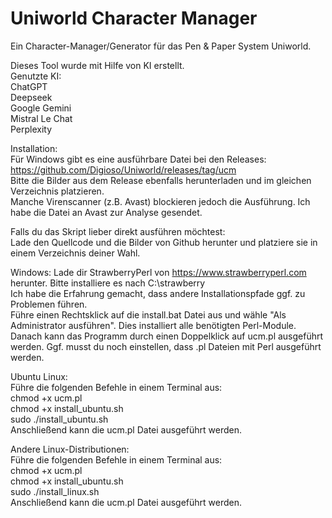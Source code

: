 # Uniworld Character Manager
Ein Character-Manager/Generator für das Pen & Paper System Uniworld.

Dieses Tool wurde mit Hilfe von KI erstellt.<br>
Genutzte KI:<br>
ChatGPT<br>
Deepseek<br>
Google Gemini<br>
Mistral Le Chat<br>
Perplexity<br>

Installation:
<br>
Für Windows gibt es eine ausführbare Datei bei den Releases: https://github.com/Digioso/Uniworld/releases/tag/ucm<br>
Bitte die Bilder aus dem Release ebenfalls herunterladen und im gleichen Verzeichnis platzieren.<br>
Manche Virenscanner (z.B. Avast) blockieren jedoch die Ausführung. Ich habe die Datei an Avast zur Analyse gesendet.

Falls du das Skript lieber direkt ausführen möchtest:<br>
Lade den Quellcode und die Bilder von Github herunter und platziere sie in einem Verzeichnis deiner Wahl.

Windows:
Lade dir StrawberryPerl von https://www.strawberryperl.com herunter. Bitte installiere es nach C:\strawberry<br>
Ich habe die Erfahrung gemacht, dass andere Installationspfade ggf. zu Problemen führen.<br>
Führe einen Rechtsklick auf die install.bat Datei aus und wähle "Als Administrator ausführen". Dies installiert alle benötigten Perl-Module.<br>
Danach kann das Programm durch einen Doppelklick auf ucm.pl ausgeführt werden. Ggf. musst du noch einstellen, dass .pl Dateien mit Perl ausgeführt werden.<br>

Ubuntu Linux:<br>
Führe die folgenden Befehle in einem Terminal aus:<br>
chmod +x ucm.pl<br>
chmod +x install_ubuntu.sh<br>
sudo ./install_ubuntu.sh<br>
Anschließend kann die ucm.pl Datei ausgeführt werden.<br>

Andere Linux-Distributionen:<br>
Führe die folgenden Befehle in einem Terminal aus:<br>
chmod +x ucm.pl<br>
chmod +x install_ubuntu.sh<br>
sudo ./install_linux.sh<br>
Anschließend kann die ucm.pl Datei ausgeführt werden.
